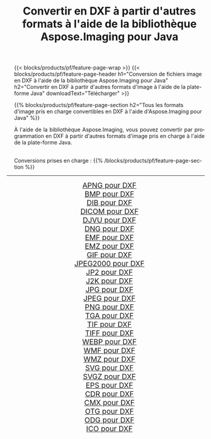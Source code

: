 ﻿---
title: Convertir en DXF à partir d'autres formats à l'aide de la bibliothèque Aspose.Imaging pour Java 
weight: 3920
url: /fr/java/conversion/to/dxf/ 
lang: fr
langdirlevel: 2
locales: zh-hans,ja,it,ru,de,es,fr,nl,id,lt,pl,pt,vi,tr,ko,zh-hant,ar,hi,th,sv,cs,uk,he
description: En utilisant Aspose.Imaging, vous pouvez convertir en DXF à partir d'autres formats en utilisant Java
---

{{< blocks/products/pf/feature-page-wrap >}}
{{< blocks/products/pf/feature-page-header h1="Conversion de fichiers image en DXF à l'aide de la bibliothèque Aspose.Imaging pour Java" h2="Convertir en DXF à partir d'autres formats d'image à l'aide de la plate-forme Java" downloadText="Télécharger" >}}


{{% blocks/products/pf/feature-page-section  h2="Tous les formats d'image pris en charge convertibles en DXF à l'aide d'Aspose.Imaging pour Java" %}}
<p align=justify>À l'aide de la bibliothèque Aspose.Imaging, vous pouvez convertir par programmation en DXF à partir d'autres formats d'image pris en charge à l'aide de la plate-forme Java.</p>
<br/>
Conversions prises en charge :
{{% /blocks/products/pf/feature-page-section %}}
<div class="container-fluid productfamilypage bg-gray">
    <div class="convertypes bg-gray agp-content section">
        <div class="container">
		<hr style="margin-left:-20px;"/>
		<div class="row other-converters" style="gap: 10px;font-size: 19px;text-align:center;">
		    <div class='col-md-2 other-converter remove-lp remove-rp'><a href="/imaging/fr/java/conversion/apng-to-dxf/" style="padding:15px;">APNG pour DXF</a></div>
<div class='col-md-2 other-converter remove-lp remove-rp'><a href="/imaging/fr/java/conversion/bmp-to-dxf/" style="padding:15px;">BMP pour DXF</a></div>
<div class='col-md-2 other-converter remove-lp remove-rp'><a href="/imaging/fr/java/conversion/dib-to-dxf/" style="padding:15px;">DIB pour DXF</a></div>
<div class='col-md-2 other-converter remove-lp remove-rp'><a href="/imaging/fr/java/conversion/dicom-to-dxf/" style="padding:15px;">DICOM pour DXF</a></div>
<div class='col-md-2 other-converter remove-lp remove-rp'><a href="/imaging/fr/java/conversion/djvu-to-dxf/" style="padding:15px;">DJVU pour DXF</a></div>
<div class='col-md-2 other-converter remove-lp remove-rp'><a href="/imaging/fr/java/conversion/dng-to-dxf/" style="padding:15px;">DNG pour DXF</a></div>
<div class='col-md-2 other-converter remove-lp remove-rp'><a href="/imaging/fr/java/conversion/emf-to-dxf/" style="padding:15px;">EMF pour DXF</a></div>
<div class='col-md-2 other-converter remove-lp remove-rp'><a href="/imaging/fr/java/conversion/emz-to-dxf/" style="padding:15px;">EMZ pour DXF</a></div>
<div class='col-md-2 other-converter remove-lp remove-rp'><a href="/imaging/fr/java/conversion/gif-to-dxf/" style="padding:15px;">GIF pour DXF</a></div>
<div class='col-md-2 other-converter remove-lp remove-rp'><a href="/imaging/fr/java/conversion/jpeg2000-to-dxf/" style="padding:15px;">JPEG2000 pour DXF</a></div>
<div class='col-md-2 other-converter remove-lp remove-rp'><a href="/imaging/fr/java/conversion/jp2-to-dxf/" style="padding:15px;">JP2 pour DXF</a></div>
<div class='col-md-2 other-converter remove-lp remove-rp'><a href="/imaging/fr/java/conversion/j2k-to-dxf/" style="padding:15px;">J2K pour DXF</a></div>
<div class='col-md-2 other-converter remove-lp remove-rp'><a href="/imaging/fr/java/conversion/jpg-to-dxf/" style="padding:15px;">JPG pour DXF</a></div>
<div class='col-md-2 other-converter remove-lp remove-rp'><a href="/imaging/fr/java/conversion/jpeg-to-dxf/" style="padding:15px;">JPEG pour DXF</a></div>
<div class='col-md-2 other-converter remove-lp remove-rp'><a href="/imaging/fr/java/conversion/png-to-dxf/" style="padding:15px;">PNG pour DXF</a></div>
<div class='col-md-2 other-converter remove-lp remove-rp'><a href="/imaging/fr/java/conversion/tga-to-dxf/" style="padding:15px;">TGA pour DXF</a></div>
<div class='col-md-2 other-converter remove-lp remove-rp'><a href="/imaging/fr/java/conversion/tif-to-dxf/" style="padding:15px;">TIF pour DXF</a></div>
<div class='col-md-2 other-converter remove-lp remove-rp'><a href="/imaging/fr/java/conversion/tiff-to-dxf/" style="padding:15px;">TIFF pour DXF</a></div>
<div class='col-md-2 other-converter remove-lp remove-rp'><a href="/imaging/fr/java/conversion/webp-to-dxf/" style="padding:15px;">WEBP pour DXF</a></div>
<div class='col-md-2 other-converter remove-lp remove-rp'><a href="/imaging/fr/java/conversion/wmf-to-dxf/" style="padding:15px;">WMF pour DXF</a></div>
<div class='col-md-2 other-converter remove-lp remove-rp'><a href="/imaging/fr/java/conversion/wmz-to-dxf/" style="padding:15px;">WMZ pour DXF</a></div>
<div class='col-md-2 other-converter remove-lp remove-rp'><a href="/imaging/fr/java/conversion/svg-to-dxf/" style="padding:15px;">SVG pour DXF</a></div>
<div class='col-md-2 other-converter remove-lp remove-rp'><a href="/imaging/fr/java/conversion/svgz-to-dxf/" style="padding:15px;">SVGZ pour DXF</a></div>
<div class='col-md-2 other-converter remove-lp remove-rp'><a href="/imaging/fr/java/conversion/eps-to-dxf/" style="padding:15px;">EPS pour DXF</a></div>
<div class='col-md-2 other-converter remove-lp remove-rp'><a href="/imaging/fr/java/conversion/cdr-to-dxf/" style="padding:15px;">CDR pour DXF</a></div>
<div class='col-md-2 other-converter remove-lp remove-rp'><a href="/imaging/fr/java/conversion/cmx-to-dxf/" style="padding:15px;">CMX pour DXF</a></div>
<div class='col-md-2 other-converter remove-lp remove-rp'><a href="/imaging/fr/java/conversion/otg-to-dxf/" style="padding:15px;">OTG pour DXF</a></div>
<div class='col-md-2 other-converter remove-lp remove-rp'><a href="/imaging/fr/java/conversion/odg-to-dxf/" style="padding:15px;">ODG pour DXF</a></div>
<div class='col-md-2 other-converter remove-lp remove-rp'><a href="/imaging/fr/java/conversion/ico-to-dxf/" style="padding:15px;">ICO pour DXF</a></div>
                </div>
        </div>
    </div>
</div>
<br/>

